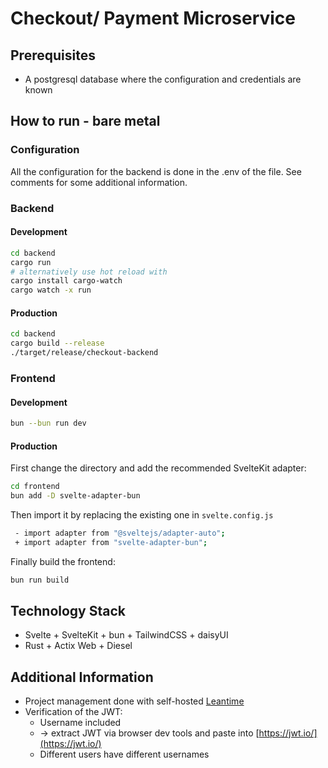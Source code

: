 # Checkout/ Payment Microservice

## Prerequisites
* A postgresql database where the configuration and credentials are known

## How to run - bare metal

### Configuration
All the configuration for the backend is done in the .env of the file. See comments for some additional information.

### Backend
#### Development
```bash
cd backend
cargo run 
# alternatively use hot reload with
cargo install cargo-watch
cargo watch -x run
```

#### Production
```bash
cd backend
cargo build --release
./target/release/checkout-backend
```

### Frontend
#### Development
```bash
bun --bun run dev
```

#### Production
First change the directory and add the recommended SvelteKit adapter:
```bash
cd frontend
bun add -D svelte-adapter-bun
```
Then import it by replacing the existing one in `svelte.config.js` 

```bash
 - import adapter from "@sveltejs/adapter-auto";
 + import adapter from "svelte-adapter-bun";
```

Finally build the frontend:
```bash
bun run build
```

## Technology Stack
* Svelte + SvelteKit + bun + TailwindCSS + daisyUI
* Rust + Actix Web + Diesel

## Additional Information
* Project management done with self-hosted [Leantime](https://github.com/Leantime/leantime)
* Verification of the JWT: 
  * Username included 
  * -> extract JWT via browser dev tools and paste into [https://jwt.io/](https://jwt.io/)
  * Different users have different usernames
